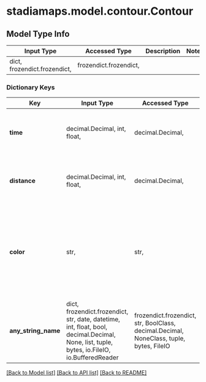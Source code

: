 # stadiamaps.model.contour.Contour

## Model Type Info
Input Type | Accessed Type | Description | Notes
------------ | ------------- | ------------- | -------------
dict, frozendict.frozendict,  | frozendict.frozendict,  |  | 

### Dictionary Keys
Key | Input Type | Accessed Type | Description | Notes
------------ | ------------- | ------------- | ------------- | -------------
**time** | decimal.Decimal, int, float,  | decimal.Decimal,  | The time in minutes for the contour. Mutually exclusive of distance. | [optional] value must be a 64 bit float
**distance** | decimal.Decimal, int, float,  | decimal.Decimal,  | The distance in km for the contour. Mutually exclusive of time. | [optional] value must be a 64 bit float
**color** | str,  | str,  | The color for the output contour, specified as a hex value (without a leading &#x60;#&#x60;). If no color is specified, one will be assigned automatically. | [optional] 
**any_string_name** | dict, frozendict.frozendict, str, date, datetime, int, float, bool, decimal.Decimal, None, list, tuple, bytes, io.FileIO, io.BufferedReader | frozendict.frozendict, str, BoolClass, decimal.Decimal, NoneClass, tuple, bytes, FileIO | any string name can be used but the value must be the correct type | [optional]

[[Back to Model list]](../../README.md#documentation-for-models) [[Back to API list]](../../README.md#documentation-for-api-endpoints) [[Back to README]](../../README.md)

